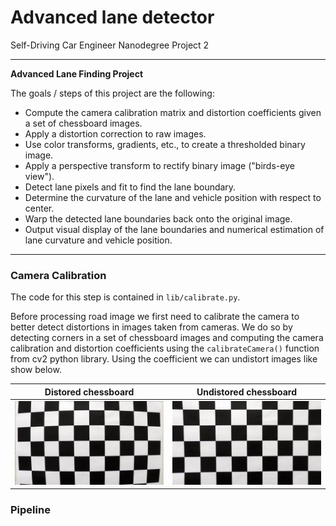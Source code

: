# Advanced lane detector

Self-Driving Car Engineer Nanodegree Project 2

---

**Advanced Lane Finding Project**

The goals / steps of this project are the following:

* Compute the camera calibration matrix and distortion coefficients given a set of chessboard images.
* Apply a distortion correction to raw images.
* Use color transforms, gradients, etc., to create a thresholded binary image.
* Apply a perspective transform to rectify binary image ("birds-eye view").
* Detect lane pixels and fit to find the lane boundary.
* Determine the curvature of the lane and vehicle position with respect to center.
* Warp the detected lane boundaries back onto the original image.
* Output visual display of the lane boundaries and numerical estimation of lane curvature and vehicle position.


[//]: # (Image References)
[calibration1]: ./camera_cal/calibration1.jpg "calibration1"
[undistorted_calibration1]: ./output_images/undistorted_calibration1.jpg "undistorted_calibration1"
[canny]: ./data/images/canny_edge.jpg "Canny edge detection"
[hough_no_extent]: ./data/images/hough_no_extent.jpg "Hough without extension"
[hough]: ./data/images/hough_transformed.jpg "Hough transformed"
[result]: ./data/test_images_output/solidYellowCurve.jpg "Hough transformed"

---

### Camera Calibration

The code for this step is contained in `lib/calibrate.py`.

Before processing road image we first need to calibrate the camera to better detect distortions in images taken from cameras. We do so by detecting corners in a set of chessboard images and computing the camera calibration and distortion coefficients using the `calibrateCamera()` function from cv2 python library. Using the coefficient we can undistort images like show below.

Distored chessboard        |  Undistored chessboard
:-------------------------:|:-------------------------:
![alt text][calibration1]  |  ![alt text][undistorted_calibration1]

### Pipeline
